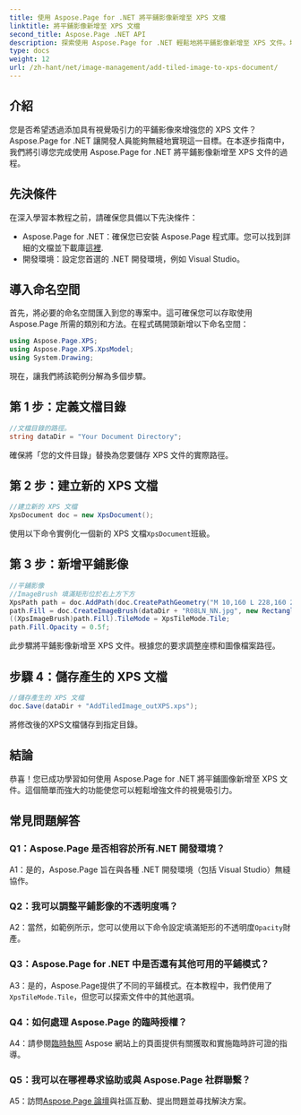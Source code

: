 ```yaml
---
title: 使用 Aspose.Page for .NET 將平鋪影像新增至 XPS 文檔
linktitle: 將平鋪影像新增至 XPS 文檔
second_title: Aspose.Page .NET API
description: 探索使用 Aspose.Page for .NET 輕鬆地將平鋪影像新增至 XPS 文件。增強視覺吸引力並創建令人驚嘆的文件。
type: docs
weight: 12
url: /zh-hant/net/image-management/add-tiled-image-to-xps-document/
---
```

## 介紹

您是否希望透過添加具有視覺吸引力的平鋪影像來增強您的 XPS 文件？ Aspose.Page for .NET 讓開發人員能夠無縫地實現這一目標。在本逐步指南中，我們將引導您完成使用 Aspose.Page for .NET 將平鋪影像新增至 XPS 文件的過程。

## 先決條件

在深入學習本教程之前，請確保您具備以下先決條件：

-  Aspose.Page for .NET：確保您已安裝 Aspose.Page 程式庫。您可以找到詳細的文檔並下載庫[這裡](https://reference.aspose.com/page/net/).
- 開發環境：設定您首選的 .NET 開發環境，例如 Visual Studio。

## 導入命名空間

首先，將必要的命名空間匯入到您的專案中。這可確保您可以存取使用 Aspose.Page 所需的類別和方法。在程式碼開頭新增以下命名空間：

```csharp
using Aspose.Page.XPS;
using Aspose.Page.XPS.XpsModel;
using System.Drawing;
```

現在，讓我們將該範例分解為多個步驟。

## 第 1 步：定義文檔目錄

```csharp
//文檔目錄的路徑。
string dataDir = "Your Document Directory";
```

確保將「您的文件目錄」替換為您要儲存 XPS 文件的實際路徑。

## 第 2 步：建立新的 XPS 文檔

```csharp
//建立新的 XPS 文檔
XpsDocument doc = new XpsDocument();
```

使用以下命令實例化一個新的 XPS 文檔`XpsDocument`班級。

## 第 3 步：新增平鋪影像

```csharp
//平鋪影像
//ImageBrush 填滿矩形位於右上方下方
XpsPath path = doc.AddPath(doc.CreatePathGeometry("M 10,160 L 228,160 228,305 10,305"));
path.Fill = doc.CreateImageBrush(dataDir + "R08LN_NN.jpg", new RectangleF(0f, 0f, 128f, 96f), new RectangleF(0f, 0f, 64f, 48f));
((XpsImageBrush)path.Fill).TileMode = XpsTileMode.Tile;
path.Fill.Opacity = 0.5f;
```

此步驟將平鋪影像新增至 XPS 文件。根據您的要求調整座標和圖像檔案路徑。

## 步驟 4：儲存產生的 XPS 文檔

```csharp
//儲存產生的 XPS 文檔
doc.Save(dataDir + "AddTiledImage_outXPS.xps");
```

將修改後的XPS文檔儲存到指定目錄。

## 結論

恭喜！您已成功學習如何使用 Aspose.Page for .NET 將平鋪圖像新增至 XPS 文件。這個簡單而強大的功能使您可以輕鬆增強文件的視覺吸引力。

## 常見問題解答

### Q1：Aspose.Page 是否相容於所有.NET 開發環境？

A1：是的，Aspose.Page 旨在與各種 .NET 開發環境（包括 Visual Studio）無縫協作。

### Q2：我可以調整平鋪影像的不透明度嗎？

A2：當然，如範例所示，您可以使用以下命令設定填滿矩形的不透明度`Opacity`財產。

### Q3：Aspose.Page for .NET 中是否還有其他可用的平鋪模式？

 A3：是的，Aspose.Page提供了不同的平鋪模式。在本教程中，我們使用了`XpsTileMode.Tile`，但您可以探索文件中的其他選項。

### Q4：如何處理 Aspose.Page 的臨時授權？

 A4：請參閱[臨時執照](https://purchase.aspose.com/temporary-license/) Aspose 網站上的頁面提供有關獲取和實施臨時許可證的指導。

### Q5：我可以在哪裡尋求協助或與 Aspose.Page 社群聯繫？

 A5：訪問[Aspose.Page 論壇](https://forum.aspose.com/c/page/39)與社區互動、提出問題並尋找解決方案。
